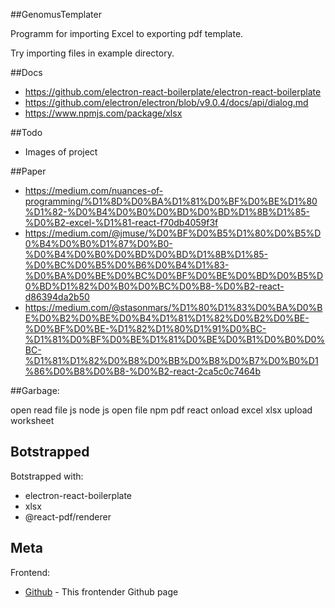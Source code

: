 ##GenomusTemplater

Programm for importing Excel to exporting pdf template.

Try importing files in example directory.

##Docs

* https://github.com/electron-react-boilerplate/electron-react-boilerplate
* https://github.com/electron/electron/blob/v9.0.4/docs/api/dialog.md
* https://www.npmjs.com/package/xlsx

##Todo

* Images of project

##Paper

* https://medium.com/nuances-of-programming/%D1%8D%D0%BA%D1%81%D0%BF%D0%BE%D1%80%D1%82-%D0%B4%D0%B0%D0%BD%D0%BD%D1%8B%D1%85-%D0%B2-excel-%D1%81-react-f70db4059f3f
* https://medium.com/@jmuse/%D0%BF%D0%B5%D1%80%D0%B5%D0%B4%D0%B0%D1%87%D0%B0-%D0%B4%D0%B0%D0%BD%D0%BD%D1%8B%D1%85-%D0%BC%D0%B5%D0%B6%D0%B4%D1%83-%D0%BA%D0%BE%D0%BC%D0%BF%D0%BE%D0%BD%D0%B5%D0%BD%D1%82%D0%B0%D0%BC%D0%B8-%D0%B2-react-d86394da2b50
* https://medium.com/@stasonmars/%D1%80%D1%83%D0%BA%D0%BE%D0%B2%D0%BE%D0%B4%D1%81%D1%82%D0%B2%D0%BE-%D0%BF%D0%BE-%D1%82%D1%80%D1%91%D0%BC-%D1%81%D0%BF%D0%BE%D1%81%D0%BE%D0%B1%D0%B0%D0%BC-%D1%81%D1%82%D0%B8%D0%BB%D0%B8%D0%B7%D0%B0%D1%86%D0%B8%D0%B8-%D0%B2-react-2ca5c0c7464b

##Garbage:

open read file js
node js open file
npm pdf
react onload excel
xlsx upload worksheet

## Botstrapped

Botstrapped with:

* electron-react-boilerplate
* xlsx
* @react-pdf/renderer

## Meta

Frontend:
- [Github](https://github.com/Barklim) - This frontender Github page